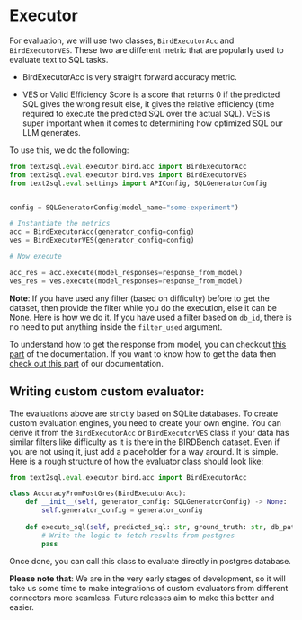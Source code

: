 # Executor 

For evaluation, we will use two classes, `BirdExecutorAcc` and `BirdExecutorVES`. These two are different metric that are popularly used to evaluate text to SQL tasks. 

- BirdExecutorAcc is very straight forward accuracy metric. 

- VES or Valid Efficiency Score is a score that returns 0 if the predicted SQL gives the wrong result else, it gives the relative efficiency (time required to execute the predicted SQL over the actual SQL). VES is super important when it comes to determining how optimized SQL our LLM generates. 

To use this, we do the following: 

```python
from text2sql.eval.executor.bird.acc import BirdExecutorAcc
from text2sql.eval.executor.bird.ves import BirdExecutorVES
from text2sql.eval.settings import APIConfig, SQLGeneratorConfig


config = SQLGeneratorConfig(model_name="some-experiment")

# Instantiate the metrics
acc = BirdExecutorAcc(generator_config=config)
ves = BirdExecutorVES(generator_config=config)

# Now execute 

acc_res = acc.execute(model_responses=response_from_model)
ves_res = ves.execute(model_responses=response_from_model)
```

**Note**: If you have used any filter (based on difficulty) before to get the dataset, then provide the filter while you do the execution, else it can be None. Here is how we do it. If you have used a filter based on `db_id`, there is no need to put anything inside the `filter_used` argument. 

To understand how to get the response from model, you can checkout [this part](/docs/evaluation/generator.md) of the documentation. If you want to know how to get the data then [check out this part](/docs/evaluation/dataset.md) of our documentation. 

## Writing custom custom evaluator:

The evaluations above are strictly based on SQLite databases. To create custom evaluation engines, you need to create your own engine. You can derive it from the `BirdExecutorAcc` or `BirdExecutorVES` class if your data has similar filters like difficulty as it is there in the BIRDBench dataset. Even if you are not using it, just add a placeholder for a way around. It is simple. Here is a rough structure of how the evaluator class should look like:


```python
from text2sql.eval.executor.bird.acc import BirdExecutorAcc

class AccuracyFromPostGres(BirdExecutorAcc):
    def __init__(self, generator_config: SQLGeneratorConfig) -> None:
        self.generator_config = generator_config
    
    def execute_sql(self, predicted_sql: str, ground_truth: str, db_path: str) -> int:
        # Write the logic to fetch results from postgres
        pass 
```

Once done, you can call this class to evaluate directly in postgres database. 

**Please note that**: We are in the very early stages of development, so it will take us some time to make integrations of custom evaluators from different connectors more seamless. Future releases aim to make this better and easier. 
